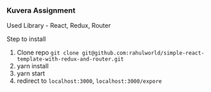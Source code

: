 ### Kuvera Assignment

Used Library - React, Redux, Router


Step to install
1. Clone repo `git clone git@github.com:rahulworld/simple-react-template-with-redux-and-router.git`
2. yarn install
3. yarn start
4. redirect to `localhost:3000`, `localhost:3000/expore`